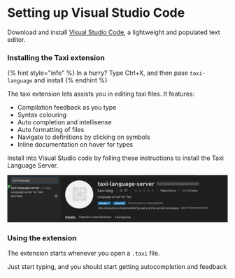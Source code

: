 # Setting up Visual Studio Code

Download and install [Visual Studio Code](https://code.visualstudio.com/download), a lightweight and populated text editor. 

### Installing the Taxi extension

{% hint style="info" %}
In a hurry?  Type Ctrl+X, and then pase `taxi-language` and install
{% endhint %}

The taxi extension lets assists you in editing taxi files.  It features:

* Compilation feedback as you type
* Syntax colouring
* Auto completion and intellisense
* Auto formatting of files
* Navigate to definitions by clicking on symbols
* Inline documentation on hover for types

Install into Visual Studio code by folling these instructions to install the Taxi Language Server.

![Install taxi-language-server](../.gitbook/assets/image%20%288%29.png)

### Using the extension

The extension starts whenever you open a `.taxi` file.

Just start typing, and you should start getting autocompletion and feedback



